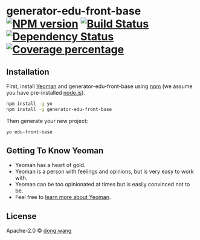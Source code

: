 # generator-edu-front-base [![NPM version][npm-image]][npm-url] [![Build Status][travis-image]][travis-url] [![Dependency Status][daviddm-image]][daviddm-url] [![Coverage percentage][coveralls-image]][coveralls-url]
> 

## Installation

First, install [Yeoman](http://yeoman.io) and generator-edu-front-base using [npm](https://www.npmjs.com/) (we assume you have pre-installed [node.js](https://nodejs.org/)).

```bash
npm install -g yo
npm install -g generator-edu-front-base
```

Then generate your new project:

```bash
yo edu-front-base
```

## Getting To Know Yeoman

 * Yeoman has a heart of gold.
 * Yeoman is a person with feelings and opinions, but is very easy to work with.
 * Yeoman can be too opinionated at times but is easily convinced not to be.
 * Feel free to [learn more about Yeoman](http://yeoman.io/).

## License

Apache-2.0 © [dong.wang]()


[npm-image]: https://badge.fury.io/js/generator-edu-front-base.svg
[npm-url]: https://npmjs.org/package/generator-edu-front-base
[travis-image]: https://travis-ci.org/techbirds/generator-edu-front-base.svg?branch=master
[travis-url]: https://travis-ci.org/techbirds/generator-edu-front-base
[daviddm-image]: https://david-dm.org/techbirds/generator-edu-front-base.svg?theme=shields.io
[daviddm-url]: https://david-dm.org/techbirds/generator-edu-front-base
[coveralls-image]: https://coveralls.io/repos/techbirds/generator-edu-front-base/badge.svg
[coveralls-url]: https://coveralls.io/r/techbirds/generator-edu-front-base
